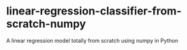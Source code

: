 # linear-regression-classifier-from-scratch-numpy
A linear regression model totally from scratch using numpy in Python
